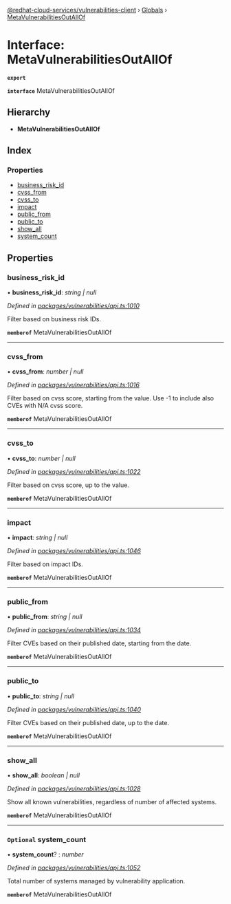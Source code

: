 [@redhat-cloud-services/vulnerabilities-client](../README.md) › [Globals](../globals.md) › [MetaVulnerabilitiesOutAllOf](metavulnerabilitiesoutallof.md)

# Interface: MetaVulnerabilitiesOutAllOf

**`export`** 

**`interface`** MetaVulnerabilitiesOutAllOf

## Hierarchy

* **MetaVulnerabilitiesOutAllOf**

## Index

### Properties

* [business_risk_id](metavulnerabilitiesoutallof.md#business_risk_id)
* [cvss_from](metavulnerabilitiesoutallof.md#cvss_from)
* [cvss_to](metavulnerabilitiesoutallof.md#cvss_to)
* [impact](metavulnerabilitiesoutallof.md#impact)
* [public_from](metavulnerabilitiesoutallof.md#public_from)
* [public_to](metavulnerabilitiesoutallof.md#public_to)
* [show_all](metavulnerabilitiesoutallof.md#show_all)
* [system_count](metavulnerabilitiesoutallof.md#optional-system_count)

## Properties

###  business_risk_id

• **business_risk_id**: *string | null*

*Defined in [packages/vulnerabilities/api.ts:1010](https://github.com/RedHatInsights/javascript-clients/blob/master/packages/vulnerabilities/api.ts#L1010)*

Filter based on business risk IDs.

**`memberof`** MetaVulnerabilitiesOutAllOf

___

###  cvss_from

• **cvss_from**: *number | null*

*Defined in [packages/vulnerabilities/api.ts:1016](https://github.com/RedHatInsights/javascript-clients/blob/master/packages/vulnerabilities/api.ts#L1016)*

Filter based on cvss score, starting from the value. Use -1 to include also CVEs with N/A cvss score.

**`memberof`** MetaVulnerabilitiesOutAllOf

___

###  cvss_to

• **cvss_to**: *number | null*

*Defined in [packages/vulnerabilities/api.ts:1022](https://github.com/RedHatInsights/javascript-clients/blob/master/packages/vulnerabilities/api.ts#L1022)*

Filter based on cvss score, up to the value.

**`memberof`** MetaVulnerabilitiesOutAllOf

___

###  impact

• **impact**: *string | null*

*Defined in [packages/vulnerabilities/api.ts:1046](https://github.com/RedHatInsights/javascript-clients/blob/master/packages/vulnerabilities/api.ts#L1046)*

Filter based on impact IDs.

**`memberof`** MetaVulnerabilitiesOutAllOf

___

###  public_from

• **public_from**: *string | null*

*Defined in [packages/vulnerabilities/api.ts:1034](https://github.com/RedHatInsights/javascript-clients/blob/master/packages/vulnerabilities/api.ts#L1034)*

Filter CVEs based on their published date, starting from the date.

**`memberof`** MetaVulnerabilitiesOutAllOf

___

###  public_to

• **public_to**: *string | null*

*Defined in [packages/vulnerabilities/api.ts:1040](https://github.com/RedHatInsights/javascript-clients/blob/master/packages/vulnerabilities/api.ts#L1040)*

Filter CVEs based on their published date, up to the date.

**`memberof`** MetaVulnerabilitiesOutAllOf

___

###  show_all

• **show_all**: *boolean | null*

*Defined in [packages/vulnerabilities/api.ts:1028](https://github.com/RedHatInsights/javascript-clients/blob/master/packages/vulnerabilities/api.ts#L1028)*

Show all known vulnerabilities, regardless of number of affected systems.

**`memberof`** MetaVulnerabilitiesOutAllOf

___

### `Optional` system_count

• **system_count**? : *number*

*Defined in [packages/vulnerabilities/api.ts:1052](https://github.com/RedHatInsights/javascript-clients/blob/master/packages/vulnerabilities/api.ts#L1052)*

Total number of systems managed by vulnerability application.

**`memberof`** MetaVulnerabilitiesOutAllOf
